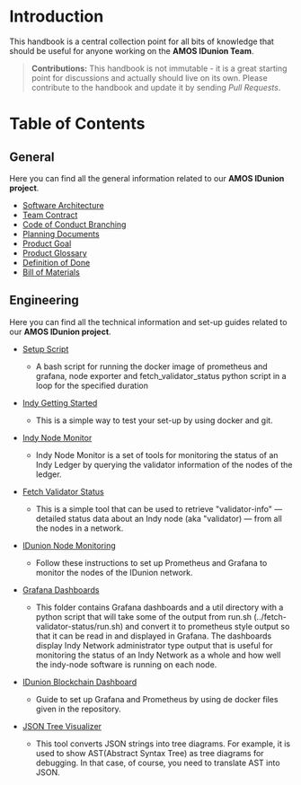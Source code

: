 # Introduction

This handbook is a central collection point for all bits of knowledge that should be useful for anyone working on the **AMOS IDunion Team**. 

> **Contributions:** This handbook is not immutable - it is a great starting point for discussions and actually should live on its own. Please contribute to the handbook and update it by sending _Pull Requests_. 

# Table of Contents

## General
Here you can find all the general information related to our **AMOS IDunion project**.

  - [Software Architecture](https://github.com/amosproj/amos2022ss06-idunion-blockchain-dashboard/blob/main/Deliverables/sprint-04/software-architecture.pdf)
  - [Team Contract](https://github.com/amosproj/amos2022ss06-idunion-blockchain-dashboard/blob/main/Deliverables/sprint-03/team-contract-signed.pdf)
  - [Code of Conduct Branching](https://github.com/amosproj/amos2022ss06-idunion-blockchain-dashboard/blob/main/Documentation/CoC_Branches.md)
  - [Planning Documents](https://docs.google.com/spreadsheets/d/1Df1QpVa1ACSY_kTNegWYElVrmmdf_bSMS06VU6Qoe90/edit#gid=6)
  - [Product Goal](https://docs.google.com/spreadsheets/d/1Df1QpVa1ACSY_kTNegWYElVrmmdf_bSMS06VU6Qoe90/edit#gid=3)
  - [Product Glossary](https://docs.google.com/spreadsheets/d/1Df1QpVa1ACSY_kTNegWYElVrmmdf_bSMS06VU6Qoe90/edit#gid=12)
  - [Definition of Done](https://docs.google.com/spreadsheets/d/1Df1QpVa1ACSY_kTNegWYElVrmmdf_bSMS06VU6Qoe90/edit#gid=1495433969)
  - [Bill of Materials](https://docs.google.com/spreadsheets/d/1Df1QpVa1ACSY_kTNegWYElVrmmdf_bSMS06VU6Qoe90/edit#gid=927854276)

## Engineering
Here you can find all the technical information and set-up guides related to our **AMOS IDunion project**.
  - [Setup Script]()
    - A bash script for running the docker image of prometheus and grafana, node exporter and fetch_validator_status python script in a loop for the specified duration

  - [Indy Getting Started](https://hyperledger-indy.readthedocs.io/projects/sdk/en/latest/docs/getting-started/run-getting-started.html)
    - This is a simple way to test your set-up by using docker and git. 
  - [Indy Node Monitor](https://github.com/amosproj/amos2022ss06-idunion-blockchain-dashboard/tree/main/indy-node-monitor)
    - Indy Node Monitor is a set of tools for monitoring the status of an Indy Ledger by querying the validator information of the nodes of the ledger.
  - [Fetch Validator Status](https://github.com/amosproj/amos2022ss06-idunion-blockchain-dashboard/tree/main/indy-node-monitor/fetch-validator-status)
    - This is a simple tool that can be used to retrieve "validator-info" — detailed status data about an Indy node (aka "validator) — from all the nodes in a network.
  - [IDunion Node Monitoring](https://github.com/amosproj/amos2022ss06-idunion-blockchain-dashboard/blob/main/indy-node-monitor/setup_IDUnion_node_monitoring.md)
    - Follow these instructions to set up Prometheus and Grafana to monitor the nodes of the IDunion network.
  - [Grafana Dashboards](https://github.com/amosproj/amos2022ss06-idunion-blockchain-dashboard/tree/main/indy-node-monitor/grafana/dashboards)
    - This folder contains Grafana dashboards and a util directory with a python script that will take some of the output from run.sh (../fetch-validator-status/run.sh) and convert it to prometheus style output so that it can be read in and displayed in Grafana. The dashboards display Indy Network administrator type output that is useful for monitoring the status of an Indy Network as a whole and how well the indy-node software is running on each node.
  - [IDunion Blockchain Dashboard](https://github.com/amosproj/amos2022ss06-idunion-blockchain-dashboard/blob/main/Documentation/README.md)
    - Guide to set up Grafana and Prometheus by using de docker files given in the repository.
  - [JSON Tree Visualizer](https://github.com/amosproj/amos2022ss06-idunion-blockchain-dashboard/tree/main/data/vtree-master)
    - This tool converts JSON strings into tree diagrams. For example, it is used to show AST(Abstract Syntax Tree) as tree diagrams for debugging. In that case, of course, you need to translate AST into JSON.
